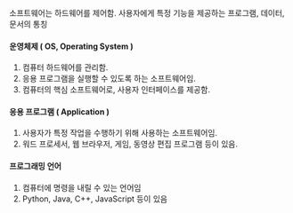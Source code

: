 소프트웨어는 하드웨어를 제어함.
사용자에게 특정 기능을 제공하는 프로그램, 데이터, 문서의 통칭

#### 운영체제 ( OS, Operating System )
1. 컴퓨터 하드웨어를 관리함.
2. 응용 프로그램을 실행할 수 있도록 하는 소프트웨어임.
3. 컴퓨터의 핵심 소프트웨어로, 사용자 인터페이스를 제공함.

#### 응용 프로그램 ( Application )
1. 사용자가 특정 작업을 수행하기 위해 사용하는 소프트웨어임.
2. 워드 프로세서, 웹 브라우저, 게임, 동영상 편집 프로그램 등이 있음.

#### 프로그래밍 언어
1. 컴퓨터에 명령을 내릴 수 있는 언어임
2. Python, Java, C++, JavaScript 등이 있음